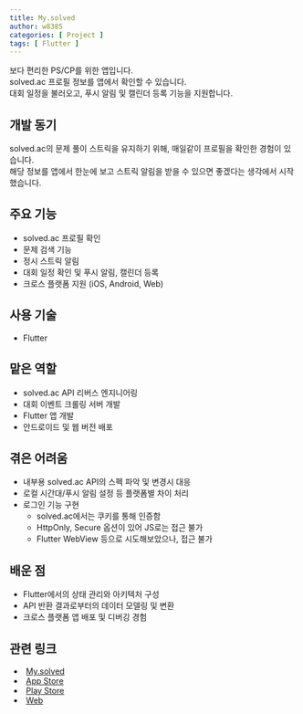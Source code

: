 ```yaml
---
title: My.solved
author: w8385
categories: [ Project ]
tags: [ Flutter ]
---
```


보다 편리한 PS/CP를 위한 앱입니다. \
solved.ac 프로필 정보를 앱에서 확인할 수 있습니다. \
대회 일정을 불러오고, 푸시 알림 및 캘린더 등록 기능을 지원합니다.

## 개발 동기

solved.ac의 문제 풀이 스트릭을 유지하기 위해, 매일같이 프로필을 확인한 경험이 있습니다. \
해당 정보를 앱에서 한눈에 보고 스트릭 알림을 받을 수 있으면 좋겠다는 생각에서 시작했습니다.

## 주요 기능

- solved.ac 프로필 확인
- 문제 검색 기능
- 정시 스트릭 알림
- 대회 일정 확인 및 푸시 알림, 캘린더 등록
- 크로스 플랫폼 지원 (iOS, Android, Web)

## 사용 기술

- Flutter

## 맡은 역할

- solved.ac API 리버스 엔지니어링
- 대회 이벤트 크롤링 서버 개발
- Flutter 앱 개발
- 안드로이드 및 웹 버전 배포

## 겪은 어려움

- 내부용 solved.ac API의 스펙 파악 및 변경시 대응
- 로컬 시간대/푸시 알림 설정 등 플랫폼별 차이 처리
- 로그인 기능 구현
  - solved.ac에서는 쿠키를 통해 인증함
  - HttpOnly, Secure 옵션이 있어 JS로는 접근 불가
  - Flutter WebView 등으로 시도해보았으나, 접근 불가

## 배운 점

- Flutter에서의 상태 관리와 아키텍처 구성
- API 반환 결과로부터의 데이터 모델링 및 변환
- 크로스 플랫폼 앱 배포 및 디버깅 경험

## 관련 링크

- <i class="fa-brands fa-github" style="width: 1rem; margin-right: 5px"></i> [My.solved](https://github.com/My-solved/My.solved)
- <i class="fa-brands fa-app-store" style="width: 1rem; margin-right: 5px"></i> [App Store](https://apps.apple.com/kr/app/my-solved/id6444540009)
- <i class="fa-brands fa-google-play" style="width: 1rem; margin-right: 5px"></i> [Play Store](https://play.google.com/store/apps/details?id=com.w8385.my_solved)
- <i class="fa-solid fa-globe" style="width: 1rem; margin-right: 5px"></i> [Web](https://my-solved.github.io)
